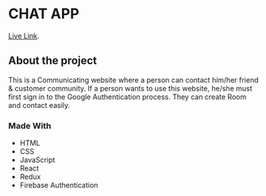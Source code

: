 # CHAT APP

[Live Link](https://chat-app-team-78.web.app/).

## About the project

This is a Communicating website where a person can contact him/her friend & customer community. If a person wants to use this website, he/she must first sign in to the Google Authentication process. They can create Room and contact easily.


### Made With

<ul>
    <li>HTML</li>
    <li>CSS</li>
    <li>JavaScript</li>
    <li>React</li>
    <li>Redux</li>
    <li>Firebase Authentication</li>
</ul>
